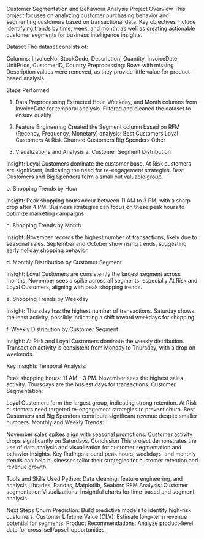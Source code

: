 Customer Segmentation and Behaviour Analysis
Project Overview
This project focuses on analyzing customer purchasing behavior and segmenting customers based on transactional data. Key objectives include identifying trends by time, week, and month, as well as creating actionable customer segments for business intelligence insights.

Dataset
The dataset consists of:

Columns: InvoiceNo, StockCode, Description, Quantity, InvoiceDate, UnitPrice, CustomerID, Country
Preprocessing: Rows with missing Description values were removed, as they provide little value for product-based analysis.

Steps Performed
1. Data Preprocessing
Extracted Hour, Weekday, and Month columns from InvoiceDate for temporal analysis.
Filtered and cleaned the dataset to ensure quality.
2. Feature Engineering
Created the Segment column based on RFM (Recency, Frequency, Monetary) analysis:
Best Customers
Loyal Customers
At Risk
Churned Customers
Big Spenders
Other

3. Visualizations and Analysis
a. Customer Segment Distribution

Insight:
Loyal Customers dominate the customer base.
At Risk customers are significant, indicating the need for re-engagement strategies.
Best Customers and Big Spenders form a small but valuable group.

b. Shopping Trends by Hour

Insight:
Peak shopping hours occur between 11 AM to 3 PM, with a sharp drop after 4 PM.
Business strategies can focus on these peak hours to optimize marketing campaigns.

c. Shopping Trends by Month

Insight:
November records the highest number of transactions, likely due to seasonal sales.
September and October show rising trends, suggesting early holiday shopping behavior.

d. Monthly Distribution by Customer Segment

Insight:
Loyal Customers are consistently the largest segment across months.
November sees a spike across all segments, especially At Risk and Loyal Customers, aligning with peak shopping trends.

e. Shopping Trends by Weekday

Insight:
Thursday has the highest number of transactions.
Saturday shows the least activity, possibly indicating a shift toward weekdays for shopping.

f. Weekly Distribution by Customer Segment

Insight:
At Risk and Loyal Customers dominate the weekly distribution.
Transaction activity is consistent from Monday to Thursday, with a drop on weekends.

Key Insights
Temporal Analysis:

Peak shopping hours: 11 AM - 3 PM.
November sees the highest sales activity.
Thursdays are the busiest days for transactions.
Customer Segmentation:

Loyal Customers form the largest group, indicating strong retention.
At Risk customers need targeted re-engagement strategies to prevent churn.
Best Customers and Big Spenders contribute significant revenue despite smaller numbers.
Monthly and Weekly Trends:

November sales spikes align with seasonal promotions.
Customer activity drops significantly on Saturdays.
Conclusion
This project demonstrates the use of data analysis and visualization for customer segmentation and behavior insights. Key findings around peak hours, weekdays, and monthly trends can help businesses tailor their strategies for customer retention and revenue growth.

Tools and Skills Used
Python: Data cleaning, feature engineering, and analysis
Libraries: Pandas, Matplotlib, Seaborn
RFM Analysis: Customer segmentation
Visualizations: Insightful charts for time-based and segment analysis

Next Steps
Churn Prediction: Build predictive models to identify high-risk customers.
Customer Lifetime Value (CLV): Estimate long-term revenue potential for segments.
Product Recommendations: Analyze product-level data for cross-sell/upsell opportunities.
